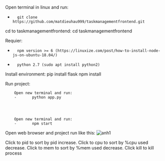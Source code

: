 Open terminal in linux and run:
-       git clone https://github.com/matdieuhau999/taskmanagementfrontend.git

cd to taskmanagementfrontend: cd taskmanagementfrontend

Requier:
-       npm version >= 6 (https://linuxize.com/post/how-to-install-node-js-on-ubuntu-18.04/)
-       python 2.7 (sudo apt install python2)


Install environment:
        pip install flask 
        npm install
        
Run project:


        Open new terminal and run:    
        -       python app.py
                
                
                
                
        Open new terminal and run:    
        -       npm start
        
Open web browser and project run like this:
![anh1](https://github.com/matdieuhau999/taskmanagementfrontend/blob/master/103313974_2877410619152889_6551575532086816357_n.png)


Click to pid to sort by pid increase.
Click to cpu to sort by %cpu used decrease.
Click to mem to sort by %mem used decrease.
Click kill to kill process

        
        
        


